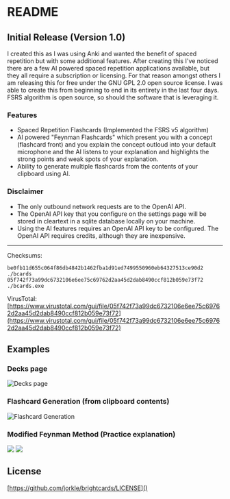 # README

## Initial Release (Version 1.0)

I created this as I was using Anki and wanted the benefit of spaced repetition but with some additional features. After creating this I've noticed there are a few AI powered spaced repetition applications available, but they all require a subscription or licensing. For that reason amongst others I am releasing this for free under the GNU GPL 2.0 open source license. I was able to create this from beginning to end in its entirety in the last four days. FSRS algorithm is open source, so should the software that is leveraging it.

### Features

- Spaced Repetition Flashcards (Implemented the FSRS v5 algorithm)
- AI powered "Feynman Flashcards" which present you with a concept (flashcard front) and you explain the concept outloud into your default microphone and the AI listens to your explanation and highlights the strong points and weak spots of your explanation.
- Ability to generate multiple flashcards from the contents of your clipboard using AI.

### Disclaimer

- The only outbound network requests are to the OpenAI API.
- The OpenAI API key that you configure on the settings page will be stored in cleartext in a sqlite database locally on your machine.
- Using the AI features requires an OpenAI API key to be configured. The OpenAI API requires credits, although they are inexpensive.

---
Checksums:

```
be0fb11d655c064f86db4842b1462fba1d91ed7499550960eb64327513ce90d2  ./bcards
05f742f73a99dc6732106e6ee75c69762d2aa45d2dab8490ccf812b059e73f72  ./bcards.exe
```

VirusTotal: [https://www.virustotal.com/gui/file/05f742f73a99dc6732106e6ee75c69762d2aa45d2dab8490ccf812b059e73f72](https://www.virustotal.com/gui/file/05f742f73a99dc6732106e6ee75c69762d2aa45d2dab8490ccf812b059e73f72)

## Examples
### Decks page
![Decks page](https://i.imgur.com/G7Ykq7e.png)

### Flashcard Generation (from clipboard contents)
![Flashcard Generation](https://i.imgur.com/lyf4SW6.png)

### Modified Feynman Method (Practice explanation)
![](https://i.imgur.com/XWLsBTc.png)
![](https://i.imgur.com/kh7P7sk.png)

## License

[https://github.com/jorkle/brightcards/LICENSE]()
